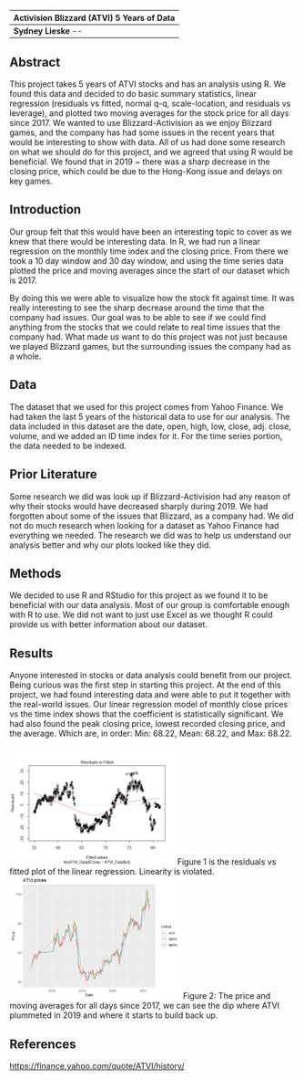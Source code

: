 | **Activision Blizzard (ATVI)**   **5 Years of Data**      |
|-----------------------------------------------------------|
|   **Sydney Lieske** -- | 

## Abstract

This project takes 5 years of ATVI stocks and has an analysis using R. We found this data and decided to do basic summary statistics, linear regression (residuals vs fitted, normal q-q, scale-location, and residuals vs leverage), and plotted two moving averages for the stock price for all days since 2017. We wanted to use Blizzard-Activision as we enjoy Blizzard games, and the company has had some issues in the recent years that would be interesting to show with data. All of us had done some research on what we should do for this project, and we agreed that using R would be beneficial. We found that in 2019 \~ there was a sharp decrease in the closing price, which could be due to the Hong-Kong issue and delays on key games.

## Introduction

Our group felt that this would have been an interesting topic to cover as we knew that there would be interesting data. In R, we had run a linear regression on the monthly time index and the closing price. From there we took a 10 day window and 30 day window, and using the time series data plotted the price and moving averages since the start of our dataset which is 2017.

By doing this we were able to visualize how the stock fit against time. It was really interesting to see the sharp decrease around the time that the company had issues. Our goal was to be able to see if we could find anything from the stocks that we could relate to real time issues that the company had. What made us want to do this project was not just because we played Blizzard games, but the surrounding issues the company had as a whole.

## Data

The dataset that we used for this project comes from Yahoo Finance. We had taken the last 5 years of the historical data to use for our analysis. The data included in this dataset are the date, open, high, low, close, adj. close, volume, and we added an ID time index for it. For the time series portion, the data needed to be indexed.

## Prior Literature

Some research we did was look up if Blizzard-Activision had any reason of why their stocks would have decreased sharply during 2019. We had forgotten about some of the issues that Blizzard, as a company had. We did not do much research when looking for a dataset as Yahoo Finance had everything we needed. The research we did was to help us understand our analysis better and why our plots looked like they did.

## Methods

We decided to use R and RStudio for this project as we found it to be beneficial with our data analysis. Most of our group is comfortable enough with R to use. We did not want to just use Excel as we thought R could provide us with better information about our dataset.

## Results

Anyone interested in stocks or data analysis could benefit from our project. Being curious was the first step in starting this project. At the end of this project, we had found interesting data and were able to put it together with the real-world issues. Our linear regression model of monthly close prices vs the time index shows that the coefficient is statistically significant. We had also found the peak closing price, lowest recorded closing price, and the average. Which are, in order: Min: 68.22, Mean: 68.22, and Max: 68.22.

<img src = "Images/res_fitted.png"> 
Figure 1 is the residuals vs fitted plot of the linear regression. Linearity is violated.
<img src = "Images/moving_avg.png"> 
Figure 2: The price and moving averages for all days since 2017, we can see the dip where ATVI plummeted in 2019 and where it starts to build back up.

## References

https://finance.yahoo.com/quote/ATVI/history/
